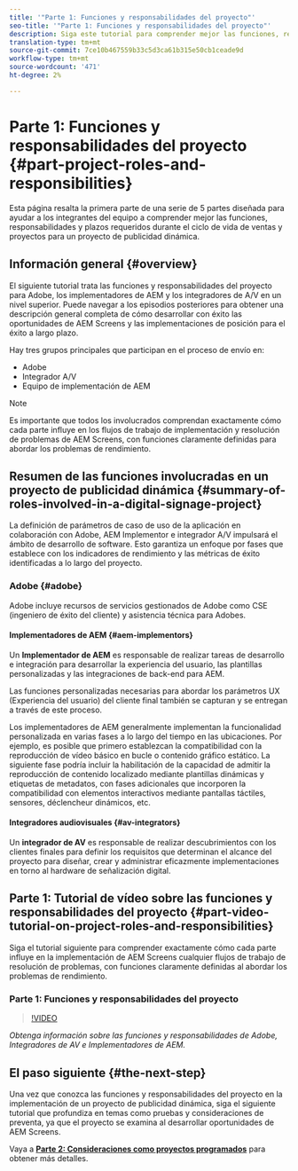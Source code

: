 ```yaml
---
title: '"Parte 1: Funciones y responsabilidades del proyecto"'
seo-title: '"Parte 1: Funciones y responsabilidades del proyecto"'
description: Siga este tutorial para comprender mejor las funciones, responsabilidades y plazos requeridos durante los ciclos de vida de ventas y proyectos para un proyecto de publicidad dinámica.
translation-type: tm+mt
source-git-commit: 7ce10b467559b33c5d3ca61b315e50cb1ceade9d
workflow-type: tm+mt
source-wordcount: '471'
ht-degree: 2%

---
```



# Parte 1: Funciones y responsabilidades del proyecto {#part-project-roles-and-responsibilities}

Esta página resalta la primera parte de una serie de 5 partes diseñada para ayudar a los integrantes del equipo a comprender mejor las funciones, responsabilidades y plazos requeridos durante el ciclo de vida de ventas y proyectos para un proyecto de publicidad dinámica.

## Información general {#overview}

El siguiente tutorial trata las funciones y responsabilidades del proyecto para Adobe, los implementadores de AEM y los integradores de A/V en un nivel superior. Puede navegar a los episodios posteriores para obtener una descripción general completa de cómo desarrollar con éxito las oportunidades de AEM Screens y las implementaciones de posición para el éxito a largo plazo.

Hay tres grupos principales que participan en el proceso de envío en:

* Adobe
* Integrador A/V
* Equipo de implementación de AEM

>[!NOTE]
>
>Es importante que todos los involucrados comprendan exactamente cómo cada parte influye en los flujos de trabajo de implementación y resolución de problemas de AEM Screens, con funciones claramente definidas para abordar los problemas de rendimiento.

## Resumen de las funciones involucradas en un proyecto de publicidad dinámica {#summary-of-roles-involved-in-a-digital-signage-project}

La definición de parámetros de caso de uso de la aplicación en colaboración con Adobe, AEM Implementor e integrador A/V impulsará el ámbito de desarrollo de software. Esto garantiza un enfoque por fases que establece con los indicadores de rendimiento y las métricas de éxito identificadas a lo largo del proyecto.

### Adobe {#adobe}

Adobe incluye recursos de servicios gestionados de Adobe como CSE (ingeniero de éxito del cliente) y asistencia técnica para Adobes.

#### Implementadores de AEM {#aem-implementors}

Un **Implementador de AEM** es responsable de realizar tareas de desarrollo e integración para desarrollar la experiencia del usuario, las plantillas personalizadas y las integraciones de back-end para AEM.

Las funciones personalizadas necesarias para abordar los parámetros UX (Experiencia del usuario) del cliente final también se capturan y se entregan a través de este proceso.

Los implementadores de AEM generalmente implementan la funcionalidad personalizada en varias fases a lo largo del tiempo en las ubicaciones. Por ejemplo, es posible que primero establezcan la compatibilidad con la reproducción de vídeo básico en bucle o contenido gráfico estático. La siguiente fase podría incluir la habilitación de la capacidad de admitir la reproducción de contenido localizado mediante plantillas dinámicas y etiquetas de metadatos, con fases adicionales que incorporen la compatibilidad con elementos interactivos mediante pantallas táctiles, sensores, déclencheur dinámicos, etc.

#### Integradores audiovisuales {#av-integrators}

Un **integrador de AV** es responsable de realizar descubrimientos con los clientes finales para definir los requisitos que determinan el alcance del proyecto para diseñar, crear y administrar eficazmente implementaciones en torno al hardware de señalización digital.

## Parte 1: Tutorial de vídeo sobre las funciones y responsabilidades del proyecto {#part-video-tutorial-on-project-roles-and-responsibilities}

Siga el tutorial siguiente para comprender exactamente cómo cada parte influye en la implementación de AEM Screens cualquier flujos de trabajo de resolución de problemas, con funciones claramente definidas al abordar los problemas de rendimiento.

### Parte 1: Funciones y responsabilidades del proyecto

>[!VIDEO](https://video.tv.adobe.com/v/28375)

*Obtenga información sobre las funciones y responsabilidades de Adobe, Integradores de AV e Implementadores de AEM.*

## El paso siguiente {#the-next-step}

Una vez que conozca las funciones y responsabilidades del proyecto en la implementación de un proyecto de publicidad dinámica, siga el siguiente tutorial que profundiza en temas como pruebas y consideraciones de preventa, ya que el proyecto se examina al desarrollar oportunidades de AEM Screens.

Vaya a **[Parte 2: Consideraciones como proyectos programados](project-considerations.md)** para obtener más detalles.
